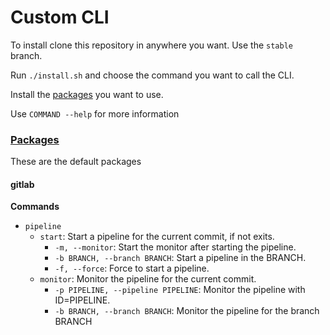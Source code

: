 # Custom CLI
To install clone this repository in anywhere you want. Use the `stable` branch.

Run `./install.sh` and choose the command you want to call the CLI.

Install the [packages](packages) you want to use.

Use `COMMAND --help` for more information

### [Packages](#packages)
These are the default packages 
#### gitlab
**Commands**

- `pipeline`
    - `start`: Start a pipeline for the current commit, if not exits.
        - `-m, --monitor`: Start the monitor after starting the pipeline.
        - `-b BRANCH, --branch BRANCH`: Start a pipeline in the BRANCH.
        - `-f, --force`: Force to start a pipeline.
    - `monitor`: Monitor the pipeline for the current commit.
        - `-p PIPELINE, --pipeline PIPELINE`: Monitor the pipeline with ID=PIPELINE.
        - `-b BRANCH, --branch BRANCH`: Monitor the pipeline for the branch BRANCH


